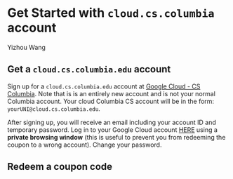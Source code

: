 # Get Started with `cloud.cs.columbia` account
Yizhou Wang

## Get a `cloud.cs.columbia.edu` account
Sign up for a `cloud.cs.columbia.edu` account at [Google Cloud - CS Columbia](https://www.cs.columbia.edu/auth/cloud). Note that is is an entirely new account and is not your normal Columbia account. Your cloud Columbia CS account will be in the form: `yourUNI@cloud.cs.columbia.edu`.

After signing up, you will receive an email including your account ID and temporary password. Log in to your Google Cloud account [HERE](https://console.cloud.google.com/) using a **private browsing window** (this is useful to prevent you from redeeming the coupon to a wrong account). Change your password. 

## Redeem a coupon code
